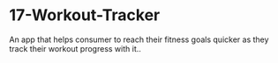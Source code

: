 # 17-Workout-Tracker
An app that helps consumer to reach their fitness goals quicker as they track their workout progress with it..
